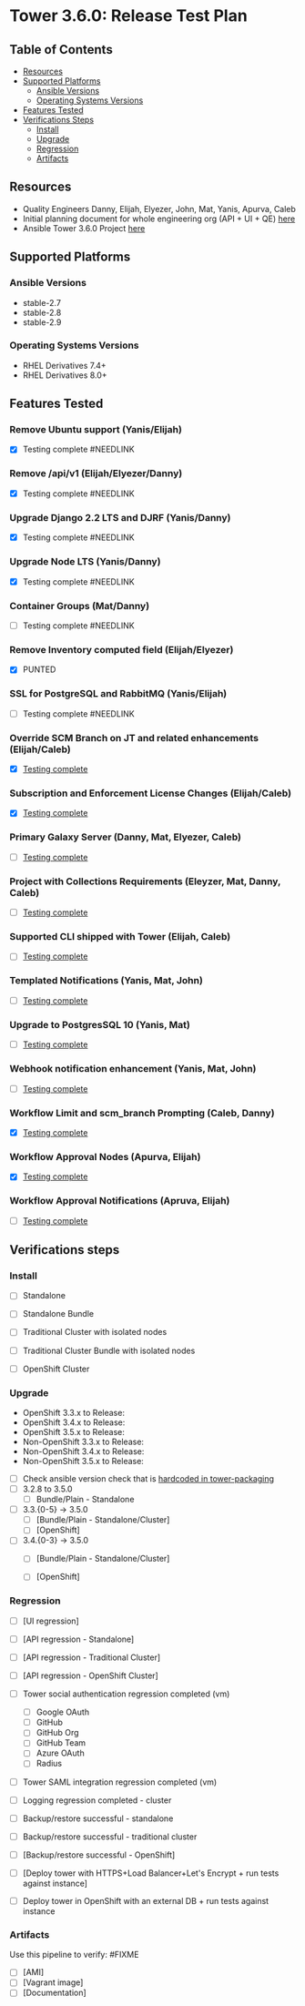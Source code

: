 # Tower 3.6.0: Release Test Plan

## Table of Contents

  * [Resources](#resources)
  * [Supported Platforms](#supported-platforms)
    * [Ansible Versions](#ansible-versions)
    * [Operating Systems Versions](#operating-systems-versions)
  * [Features Tested](#features-tested)
  * [Verifications Steps](#verifications-steps)
    * [Install](#install)
    * [Upgrade](#upgrade)
    * [Regression](#regression)
    * [Artifacts](#arfifacts)

## Resources

* Quality Engineers Danny, Elijah, Elyezer, John, Mat, Yanis, Apurva, Caleb
* Initial planning document for whole engineering org (API + UI + QE) [here](https://docs.google.com/spreadsheets/d/1NNTN-SBM23UQPZAH9HylKhYQBAoyIsDcTlvl_ItDzHs/edit#gid=762158314)
* Ansible Tower 3.6.0 Project [here](https://github.com/orgs/ansible/projects/8)

## Supported Platforms

### Ansible Versions

  * stable-2.7
  * stable-2.8
  * stable-2.9

### Operating Systems Versions

  * RHEL Derivatives 7.4+
  * RHEL Derivatives 8.0+

## Features Tested

### Remove Ubuntu support (Yanis/Elijah)

- [x] Testing complete #NEEDLINK

### Remove /api/v1 (Elijah/Elyezer/Danny)

- [x] Testing complete #NEEDLINK

### Upgrade Django 2.2 LTS and DJRF (Yanis/Danny)

- [x] Testing complete #NEEDLINK

### Upgrade Node LTS (Yanis/Danny)

- [x] Testing complete #NEEDLINK

### Container Groups (Mat/Danny)

- [ ] Testing complete #NEEDLINK

### Remove Inventory computed field (Elijah/Elyezer)

- [x] PUNTED

### SSL for PostgreSQL and RabbitMQ (Yanis/Elijah)

- [ ] Testing complete #NEEDLINK

### Override SCM Branch on JT and related enhancements (Elijah/Caleb)

  - [x] [Testing complete](https://github.com/ansible/tower-qa/blob/devel/docs/test_plans/features/36_branch_on_jt.md)

### Subscription and Enforcement License Changes (Elijah/Caleb)

  - [x] [Testing complete](https://github.com/ansible/tower-qa/blob/devel/docs/test_plans/features/36_license_changes.md)

### Primary Galaxy Server (Danny, Mat, Elyezer, Caleb)

  - [ ] [Testing complete](https://github.com/ansible/tower-qa/blob/devel/docs/test_plans/features/36_primary_galaxy_server.md)

### Project with Collections Requirements (Eleyzer, Mat, Danny, Caleb)

  - [ ] [Testing complete](https://github.com/ansible/tower-qa/blob/devel/docs/test_plans/features/36_project_with_collections_requirements.md)

### Supported CLI shipped with Tower (Elijah, Caleb)

  - [ ] [Testing complete](https://github.com/ansible/tower-qa/blob/devel/docs/test_plans/features/36_supported_cli.md)

### Templated Notifications (Yanis, Mat, John)

  - [ ] [Testing complete](https://github.com/ansible/tower-qa/blob/devel/docs/test_plans/features/36_templated_notification.md)

### Upgrade to PostgresSQL 10 (Yanis, Mat)

  - [ ] [Testing complete](https://github.com/ansible/tower-qa/blob/devel/docs/test_plans/features/36_upgrade_to_postgres10.md)

### Webhook notification enhancement (Yanis, Mat, John)

  - [ ] [Testing complete](https://github.com/ansible/tower-qa/blob/devel/docs/test_plans/features/36_webhook_notification.md)

### Workflow Limit and scm_branch Prompting (Caleb, Danny)

  - [x] [Testing complete](https://github.com/ansible/tower-qa/blob/devel/docs/test_plans/features/36_workflow_limit.md)

### Workflow Approval Nodes (Apurva, Elijah)

  - [x] [Testing complete](https://github.com/ansible/tower-qa/blob/devel/docs/test_plans/features/36_workflow_pause_approve.md)

### Workflow Approval Notifications (Apruva, Elijah)

  - [ ] [Testing complete]()



## Verifications steps

### Install

  * [ ] Standalone
  * [ ] Standalone Bundle
  * [ ] Traditional Cluster with isolated nodes
  * [ ] Traditional Cluster Bundle with isolated nodes
  * [ ] OpenShift Cluster


### Upgrade


  * OpenShift 3.3.x to Release:
  * OpenShift 3.4.x to Release:
  * OpenShift 3.5.x to Release:
  * Non-OpenShift 3.3.x to Release:
  * Non-OpenShift 3.4.x to Release:
  * Non-OpenShift 3.5.x to Release:

  * [ ] Check ansible version check that is [hardcoded in tower-packaging](https://github.com/ansible/tower-packaging/blob/f8d3d4cd6d1cf35cad6e09de88068440d667ff42/setup/roles/preflight/defaults/main.yml#L6)
  * [ ] 3.2.8 to 3.5.0
    * [ ] Bundle/Plain - Standalone
  * [ ] 3.3.{0-5} -> 3.5.0
    * [ ] [Bundle/Plain - Standalone/Cluster]
    * [ ] [OpenShift]
  * [ ] 3.4.{0-3} -> 3.5.0
    * [ ] [Bundle/Plain - Standalone/Cluster]
    * [ ] [OpenShift]


### Regression

  * [ ] [UI regression]
  * [ ] [API regression - Standalone]
  * [ ] [API regression - Traditional Cluster]
  * [ ] [API regression - OpenShift Cluster]
  * [ ] Tower social authentication regression completed (vm)
    * [ ] Google OAuth
    * [ ] GitHub
    * [ ] GitHub Org
    * [ ] GitHub Team
    * [ ] Azure OAuth
    * [ ] Radius
  * [ ] Tower SAML integration regression completed (vm)
  * [ ] Logging regression completed - cluster
  * [ ] Backup/restore successful - standalone
  * [ ] Backup/restore successful - traditional cluster
  * [ ] [Backup/restore successful - OpenShift]
  * [ ] [Deploy tower with HTTPS+Load Balancer+Let's Encrypt + run tests against instance]
  * [ ] Deploy tower in OpenShift with an external DB + run tests against instance


### Artifacts

Use this pipeline to verify: #FIXME

  * [ ] [AMI]
  * [ ] [Vagrant image]
  * [ ] [Documentation]
